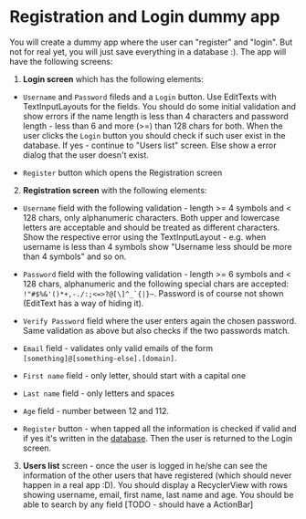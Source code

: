 # Registration and Login dummy app

You will create a dummy app where the user can "register" and "login". But not for real yet, you will just save everything in a database :). The app will have the following screens:

1. **Login screen** which has the following elements:

  * `Username` and `Password` fileds and a `Login` button. Use EditTexts with TextInputLayouts for the fields. You should do some initial validation and show errors if the name length is less than 4 characters and password length - less than 6 and more (>=) than 128 chars for both. When the user clicks the `Login` button you should check if such user exist in the database. If yes - continue to "Users list" screen. Else show a error dialog that the user doesn't exist.

  * `Register` button which opens the Registration screen

2. **Registration screen** with the following elements:

  * `Username` field with the following validation - length >= 4 symbols and < 128 chars, only alphanumeric characters. Both upper and lowercase letters are acceptable and should be treated as different characters. Show the respective error using the TextInputLayout - e.g. when username is less than 4 symbols show "Username less should be more than 4 symbols" and so on.

  * `Password` field with the following validation - length >= 6 symbols and < 128 chars, alphanumeric and the following special chars are accepted: `` !"#$%&'()*+,-./:;<=>?@[\]^_`{|}~``. Password is of course not shown (EditText has a way of hiding it).

  * `Verify Password` field where the user enters again the chosen password. Same validation as above but also checks if the two passwords match.

  * `Email` field - validates only valid emails of the form `[something]@[something-else].[domain]`.

  * `First name` field - only letter, should start with a capital one

  * `Last name` field - only letters and spaces

  * `Age` field - number between 12 and 112.

  * `Register` button - when tapped all the information is checked if valid and if yes it's written in the [database](https://developer.android.com/training/data-storage/room/index.html). Then the user is returned to the Login screen.

3. **Users list** screen - once the user is logged in he/she can see the information of the other users that have registered (which should never happen in a real app :D). You should display a RecyclerView with rows showing username, email, first name, last name and age.
You should be able to search by any field [TODO - should have a ActionBar]